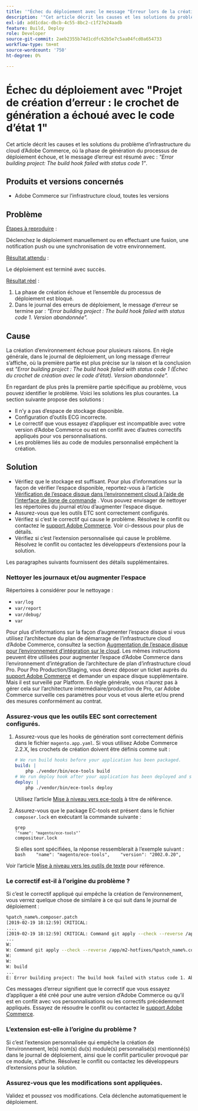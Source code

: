 ```yaml
---
title: '"Échec du déploiement avec le message "Erreur lors de la création du projet : le crochet de génération a échoué avec le code d’état 1""'
description: '"Cet article décrit les causes et les solutions du problème d’infrastructure du cloud d’Adobe Commerce, où la phase de génération du processus de déploiement échoue, et le message d’erreur est résumé par : *"Projet de création d’erreur : le crochet de génération a échoué avec le code d’état 1"*."'
exl-id: add1cdac-dbcb-4c55-8bc2-c1f27e24aadb
feature: Build, Deploy
role: Developer
source-git-commit: 2aeb2355b74d1cdfc62b5e7c5aa04fcd0a654733
workflow-type: tm+mt
source-wordcount: '750'
ht-degree: 0%

---
```


# Échec du déploiement avec &quot;Projet de création d’erreur : le crochet de génération a échoué avec le code d’état 1&quot;

Cet article décrit les causes et les solutions du problème d’infrastructure du cloud d’Adobe Commerce, où la phase de génération du processus de déploiement échoue, et le message d’erreur est résumé avec : *&quot;Error building project: The build hook failed with status code 1&quot;*.

## Produits et versions concernés

* Adobe Commerce sur l’infrastructure cloud, toutes les versions

## Problème

<u>Étapes à reproduire</u> :

Déclenchez le déploiement manuellement ou en effectuant une fusion, une notification push ou une synchronisation de votre environnement.

<u>Résultat attendu</u> :

Le déploiement est terminé avec succès.

<u>Résultat réel</u> :

1. La phase de création échoue et l’ensemble du processus de déploiement est bloqué.
1. Dans le journal des erreurs de déploiement, le message d’erreur se termine par : *&quot;Error building project : The build hook failed with status code 1. Version abandonnée&quot;.*

## Cause

La création d’environnement échoue pour plusieurs raisons. En règle générale, dans le journal de déploiement, un long message d’erreur s’affiche, où la première partie est plus précise sur la raison et la conclusion est *&quot;Error building project : The build hook failed with status code 1 (Échec du crochet de création avec le code d’état). Version abandonnée&quot;.*

En regardant de plus près la première partie spécifique au problème, vous pouvez identifier le problème. Voici les solutions les plus courantes. La section suivante propose des solutions :

* Il n’y a pas d’espace de stockage disponible.
* Configuration d’outils ECG incorrecte.
* Le correctif que vous essayez d’appliquer est incompatible avec votre version d’Adobe Commerce ou est en conflit avec d’autres correctifs appliqués pour vos personnalisations.
* Les problèmes liés au code de modules personnalisé empêchent la création.

## Solution

* Vérifiez que le stockage est suffisant. Pour plus d’informations sur la façon de vérifier l’espace disponible, reportez-vous à l’article [Vérification de l’espace disque dans l’environnement cloud à l’aide de l’interface de ligne de commande](/help/how-to/general/check-disk-space-on-cloud-environment-using-cli.md) . Vous pouvez envisager de nettoyer les répertoires du journal et/ou d’augmenter l’espace disque.
* Assurez-vous que les outils ETC sont correctement configurés.
* Vérifiez si c’est le correctif qui cause le problème. Résolvez le conflit ou contactez le [support Adobe Commerce](/help/help-center-guide/help-center/magento-help-center-user-guide.md#submit-ticket). Voir ci-dessous pour plus de détails.
* Vérifiez si c’est l’extension personnalisée qui cause le problème. Résolvez le conflit ou contactez les développeurs d’extensions pour la solution.

Les paragraphes suivants fournissent des détails supplémentaires.

### Nettoyer les journaux et/ou augmenter l’espace

Répertoires à considérer pour le nettoyage :

* `var/log`
* `var/report`
* `var/debug/`
* `var`

Pour plus d’informations sur la façon d’augmenter l’espace disque si vous utilisez l’architecture du plan de démarrage de l’infrastructure cloud d’Adobe Commerce, consultez la section [Augmentation de l’espace disque pour l’environnement d’intégration sur le cloud](/help/how-to/general/increase-disk-space-for-integration-environment-on-cloud.md). Les mêmes instructions peuvent être utilisées pour augmenter l’espace d’Adobe Commerce dans l’environnement d’intégration de l’architecture de plan d’infrastructure cloud Pro. Pour Pro Production/Staging, vous devez déposer un ticket auprès du [support Adobe Commerce](/help/help-center-guide/help-center/magento-help-center-user-guide.md#submit-ticket) et demander un espace disque supplémentaire. Mais il est surveillé par Platform. En règle générale, vous n’aurez pas à gérer cela sur l’architecture intermédiaire/production de Pro, car Adobe Commerce surveille ces paramètres pour vous et vous alerte et/ou prend des mesures conformément au contrat.

### Assurez-vous que les outils EEC sont correctement configurés.

1. Assurez-vous que les hooks de génération sont correctement définis dans le fichier `magento.app.yaml`. Si vous utilisez Adobe Commerce 2.2.X, les crochets de création doivent être définis comme suit :

   ```yaml
   # We run build hooks before your application has been packaged.
   build: |
       php ./vendor/bin/ece-tools build
   # We run deploy hook after your application has been deployed and started.
   deploy: |
       php ./vendor/bin/ece-tools deploy
   ```

   Utilisez l’article [Mise à niveau vers ece-tools](https://experienceleague.adobe.com/en/docs/commerce-cloud-service/user-guide/dev-tools/ece-tools/install-package) à titre de référence.

1. Assurez-vous que le package EC-tools est présent dans le fichier `composer.lock` en exécutant la commande suivante :    <pre><code class="language-bash">grep &#39;<code class="language-yaml">&quot;name&quot;: &quot;magento/ece-tools&quot;</code>&#39; compositeur.lock</code></pre>    Si elles sont spécifiées, la réponse ressemblerait à l’exemple suivant :    ```bash    "name": "magento/ece-tools",    "version": "2002.0.20",    ```

Voir l’article [Mise à niveau vers les outils de texte](https://experienceleague.adobe.com/en/docs/commerce-cloud-service/user-guide/dev-tools/ece-tools/install-package) pour référence.

### Le correctif est-il à l’origine du problème ?

Si c’est le correctif appliqué qui empêche la création de l’environnement, vous verrez quelque chose de similaire à ce qui suit dans le journal de déploiement :

```bash
%patch_name%.composer.patch
[2019-02-19 18:12:59] CRITICAL:
....
[2019-02-19 18:12:59] CRITICAL: Command git apply --check --reverse /app/m2-hotfixes/%patch_name%.composer.patch returned code 1
...
W:
W: Command git apply --check --reverse /app/m2-hotfixes/%patch_name%.composer.patch returned code 1
W:
W:
W: build
...
E: Error building project: The build hook failed with status code 1. Aborted build.
```

Ces messages d’erreur signifient que le correctif que vous essayez d’appliquer a été créé pour une autre version d’Adobe Commerce ou qu’il est en conflit avec vos personnalisations ou les correctifs précédemment appliqués. Essayez de résoudre le conflit ou contactez le [support Adobe Commerce](/help/help-center-guide/help-center/magento-help-center-user-guide.md#submit-ticket).

### L’extension est-elle à l’origine du problème ?

Si c’est l’extension personnalisée qui empêche la création de l’environnement, le(s) nom(s) du(s) module(s) personnalisé(s) mentionné(s) dans le journal de déploiement, ainsi que le conflit particulier provoqué par ce module, s’affiche. Résolvez le conflit ou contactez les développeurs d’extensions pour la solution.

### Assurez-vous que les modifications sont appliquées.

Validez et poussez vos modifications. Cela déclenche automatiquement le déploiement.
